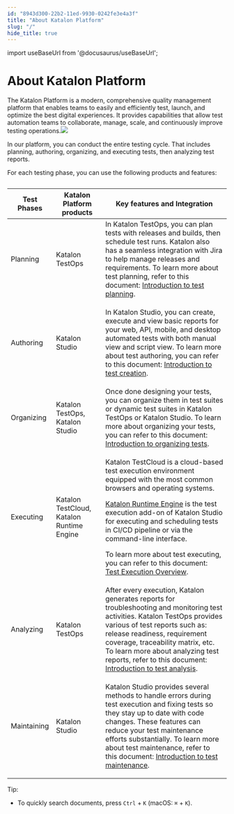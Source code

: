 ```yaml
---
id: "8943d300-22b2-11ed-9930-0242fe3e4a3f"
title: "About Katalon Platform"
slug: "/"
hide_title: true
---
```

import useBaseUrl from '@docusaurus/useBaseUrl';


# <a id="concept-8072" class="anchor_top_offset"/><a id="ariaid-title1" class="anchor_top_offset"/>About <span xmlns="http://www.w3.org/1999/xhtml" className="ph">Katalon Platform</span> 

<p xmlns="http://www.w3.org/1999/xhtml" className="p">The <span className="ph">Katalon Platform</span> is a modern, comprehensive quality management platform that enables teams to easily and efficiently test, launch, and optimize the best digital experiences. It provides capabilities that allow test automation teams to collaborate, manage, scale, and continuously improve testing operations.<img className="image" width={600} src={useBaseUrl("/f28715a0-3966-11ed-9930-0242fe3e4a3f.svg")} /></p> 
<p xmlns="http://www.w3.org/1999/xhtml" className="p">In our platform, you can conduct the entire testing cycle. That includes planning, authoring, organizing, and executing tests, then analyzing test reports.</p> 
<p xmlns="http://www.w3.org/1999/xhtml" className="p">For each testing phase, you can use the following products and features:</p> 
<div xmlns="http://www.w3.org/1999/xhtml" className="p">
  <table className="table"><caption /><colgroup><col /><col /><col /></colgroup><thead className="thead"><tr className><th className="entry anchor_top_offset" id="concept-8072__entry__1">Test Phases</th><th className="entry anchor_top_offset" id="concept-8072__entry__2"><span className="ph">Katalon Platform</span> products </th><th className="entry anchor_top_offset" id="concept-8072__entry__3">Key features and Integration</th></tr></thead><tbody className="tbody"><tr className><td className="entry" headers="concept-8072__entry__1 concept-8072__entry__2 concept-8072__entry__3 ">Planning </td><td className="entry" headers="concept-8072__entry__1 concept-8072__entry__2 concept-8072__entry__3 "><span className="ph">Katalon TestOps</span>
        </td><td className="entry" headers="concept-8072__entry__1 concept-8072__entry__2 concept-8072__entry__3 ">In <span className="ph">Katalon TestOps</span>, you can plan tests with releases and builds, then schedule test runs. Katalon also has a seamless integration with Jira to help manage releases and requirements. To learn more about test planning, refer to this document: <a className="xref" href="/plan/introduction-to-test-planning">Introduction to  test planning</a>.</td></tr><tr className><td className="entry" headers="concept-8072__entry__1 concept-8072__entry__2 concept-8072__entry__3 ">Authoring</td><td className="entry" headers="concept-8072__entry__1 concept-8072__entry__2 concept-8072__entry__3 "><span className="ph">Katalon Studio</span></td><td className="entry" headers="concept-8072__entry__1 concept-8072__entry__2 concept-8072__entry__3 ">
          <p className="p">In <span className="ph">Katalon Studio</span>, you can create, execute and view basic reports for your web, API, mobile, and desktop automated tests with both manual view and script view. To learn more about test authoring, you can refer to this document: <a className="xref" href="/author/introduction-to-test-creation/introduction-to-test-creation">Introduction to test creation</a>.</p>
        </td></tr><tr className><td className="entry" headers="concept-8072__entry__1 concept-8072__entry__2 concept-8072__entry__3 ">Organizing</td><td className="entry" headers="concept-8072__entry__1 concept-8072__entry__2 concept-8072__entry__3 "><span className="ph">Katalon TestOps</span>, <span className="ph">Katalon Studio</span></td><td className="entry" headers="concept-8072__entry__1 concept-8072__entry__2 concept-8072__entry__3 ">Once done designing your tests, you can organize them in test suites or dynamic test suites in <span className="ph">Katalon TestOps</span> or <span className="ph">Katalon Studio</span>. To learn more about organizing your tests, you can refer to this document: <a className="xref" href="/organize/introduction-to-organizing-tests">Introduction to organizing tests</a>.</td></tr><tr className><td className="entry" headers="concept-8072__entry__1 concept-8072__entry__2 concept-8072__entry__3 ">Executing</td><td className="entry" headers="concept-8072__entry__1 concept-8072__entry__2 concept-8072__entry__3 "><span className="ph">Katalon TestCloud</span>, <span className="ph">Katalon Runtime Engine</span></td><td className="entry" headers="concept-8072__entry__1 concept-8072__entry__2 concept-8072__entry__3 ">
          <p className="p"> Katalon TestCloud is a cloud-based test execution environment equipped with the most common browsers and operating systems.</p>
          <p className="p"><a className="xref" href="/execute/katalon-runtime-engine/katalon-runtime-engine-overview">Katalon Runtime Engine</a> is the test execution add-on of <span className="ph">Katalon Studio</span> for executing and scheduling tests in CI/CD pipeline or via the command-line interface.</p>
          <p className="p">To learn more about test executing, you can refer to this document: <a className="xref" href="/execute/test-execution-overview">Test Execution Overview</a>.</p>
        </td></tr><tr className><td className="entry" headers="concept-8072__entry__1 concept-8072__entry__2 concept-8072__entry__3 ">Analyzing</td><td className="entry" headers="concept-8072__entry__1 concept-8072__entry__2 concept-8072__entry__3 "><span className="ph">Katalon TestOps</span></td><td className="entry" headers="concept-8072__entry__1 concept-8072__entry__2 concept-8072__entry__3 ">After every execution, Katalon generates reports for troubleshooting and monitoring test activities. <span className="ph">Katalon TestOps</span> provides various of test reports such as: release readiness, requirement coverage, traceability matrix, etc. To learn more about analyzing test reports, refer to this document: <a className="xref" href="/analyze/introduction-to-test-analysis">Introduction to test analysis</a>.</td></tr><tr className><td className="entry" headers="concept-8072__entry__1 concept-8072__entry__2 concept-8072__entry__3 ">Maintaining</td><td className="entry" headers="concept-8072__entry__1 concept-8072__entry__2 concept-8072__entry__3 "><span className="ph">Katalon Studio</span></td><td className="entry" headers="concept-8072__entry__1 concept-8072__entry__2 concept-8072__entry__3 "><p className="p"><span className="ph">Katalon Studio</span> provides several methods to handle errors  during test execution and fixing tests so they stay up to date with code changes. These features can reduce your test maintenance efforts substantially. To learn more about  test maintenance, refer to this document: <a className="xref" href="/maintain/introduction-to-test-maintenance">Introduction to test maintenance</a>.</p></td></tr></tbody></table>
</div>
<div xmlns="http://www.w3.org/1999/xhtml" className="p">
  <div className="note tip note_tip"><span className="note__title">Tip:</span> 
    <ul className="ul"><li className="li">
        <p className="p">To quickly search documents, press <code className="ph codeph">Ctrl</code> + <code className="ph codeph">K</code> (macOS: <code className="ph codeph">⌘</code> + <code className="ph codeph">K</code>). </p>
      </li></ul>
  </div>
</div>
